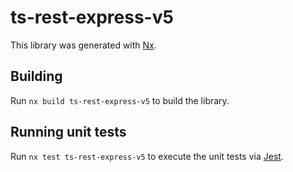 # ts-rest-express-v5

This library was generated with [Nx](https://nx.dev).

## Building

Run `nx build ts-rest-express-v5` to build the library.

## Running unit tests

Run `nx test ts-rest-express-v5` to execute the unit tests via [Jest](https://jestjs.io).
